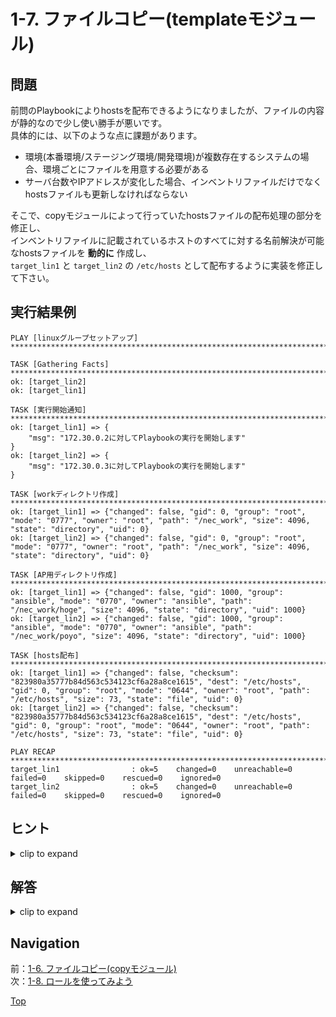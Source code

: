 # 1-7. ファイルコピー(templateモジュール)

## 問題

前問のPlaybookによりhostsを配布できるようになりましたが、ファイルの内容が静的なので少し使い勝手が悪いです。  
具体的には、以下のような点に課題があります。

- 環境(本番環境/ステージング環境/開発環境)が複数存在するシステムの場合、環境ごとにファイルを用意する必要がある
- サーバ台数やIPアドレスが変化した場合、インベントリファイルだけでなくhostsファイルも更新しなければならない

そこで、copyモジュールによって行っていたhostsファイルの配布処理の部分を修正し、  
インベントリファイルに記載されているホストのすべてに対する名前解決が可能なhostsファイルを **動的に** 作成し、  
`target_lin1` と `target_lin2` の `/etc/hosts` として配布するように実装を修正して下さい。  

## 実行結果例

```console
PLAY [linuxグループセットアップ] *************************************************************************************************************

TASK [Gathering Facts] *************************************************************************************************************
ok: [target_lin2]
ok: [target_lin1]

TASK [実行開始通知] **********************************************************************************************************************
ok: [target_lin1] => {
    "msg": "172.30.0.2に対してPlaybookの実行を開始します"
}
ok: [target_lin2] => {
    "msg": "172.30.0.3に対してPlaybookの実行を開始します"
}

TASK [workディレクトリ作成] ****************************************************************************************************************
ok: [target_lin1] => {"changed": false, "gid": 0, "group": "root", "mode": "0777", "owner": "root", "path": "/nec_work", "size": 4096, "state": "directory", "uid": 0}
ok: [target_lin2] => {"changed": false, "gid": 0, "group": "root", "mode": "0777", "owner": "root", "path": "/nec_work", "size": 4096, "state": "directory", "uid": 0}

TASK [AP用ディレクトリ作成] *****************************************************************************************************************
ok: [target_lin1] => {"changed": false, "gid": 1000, "group": "ansible", "mode": "0770", "owner": "ansible", "path": "/nec_work/hoge", "size": 4096, "state": "directory", "uid": 1000}
ok: [target_lin2] => {"changed": false, "gid": 1000, "group": "ansible", "mode": "0770", "owner": "ansible", "path": "/nec_work/poyo", "size": 4096, "state": "directory", "uid": 1000}

TASK [hosts配布] *********************************************************************************************************************
ok: [target_lin1] => {"changed": false, "checksum": "823980a35777b84d563c534123cf6a28a8ce1615", "dest": "/etc/hosts", "gid": 0, "group": "root", "mode": "0644", "owner": "root", "path": "/etc/hosts", "size": 73, "state": "file", "uid": 0}
ok: [target_lin2] => {"changed": false, "checksum": "823980a35777b84d563c534123cf6a28a8ce1615", "dest": "/etc/hosts", "gid": 0, "group": "root", "mode": "0644", "owner": "root", "path": "/etc/hosts", "size": 73, "state": "file", "uid": 0}

PLAY RECAP *************************************************************************************************************************
target_lin1                : ok=5    changed=0    unreachable=0    failed=0    skipped=0    rescued=0    ignored=0
target_lin2                : ok=5    changed=0    unreachable=0    failed=0    skipped=0    rescued=0    ignored=0
```

## ヒント

<details>
    <summary>clip to expand</summary>

- 動的なファイルのコピーには [templateモジュール](https://docs.ansible.com/ansible/latest/collections/ansible/builtin/template_module.html) を使用します
- 配布対象となるファイルは、 [Jinja2テンプレート](https://jinja.palletsprojects.com/en/2.11.x/) という形式で記述します  
  この形式はAnsible独自のものではなく、例えば[Django](https://docs.djangoproject.com/ja/3.1/)のような有名なWebアプリケーションフレームワークで動的にhtmlを生成する部分などで使用されている文法およびテンプレートエンジンです  
  Jinja2テンプレートの利用者向けドキュメントは[このあたり](https://jinja.palletsprojects.com/en/2.11.x/templates/) です。  
  が、少々わかりにくい面があるので、 [てくなべブログ](https://tekunabe.hatenablog.jp/entry/2019/03/03/ansible_template_intro) などの情報も参考にすると良いでしょう
    - ちなみに変数を参照するときに出てきた `{{ variable1 }}` のような記法は実はJinja2テンプレートです。Ansible PlaybookではJinja2テンプレートを文法として使用されているということですね
- hostsファイルの作成時は、「実行対象となっているターゲットノード以外のIPアドレス」を参照する必要がでてくると思いますが、  
  このような場合、 [マジック変数](https://docs.ansible.com/ansible/2.9_ja/user_guide/playbooks_variables.html#magic-variables-and-hostvars) が利用できます
    - 今回の場合は、 `hostvars` や `groups` を使えばやりたいことが実現できます
        - 「`hostvars` にどんな値が入っているのか分からない！」という場合は、テンプレートに `{{ hostvars }}` と書くことで変数をまるごと出してみたり、debugモジュールを用いるなどして中身を確認してみるのが良いでしょう

</details>

## 解答

<details>
    <summary>clip to expand</summary>

### コード

#### ファイル構成

```plain
.
├── host_vars
│   ├── target_lin1.yml
│   └── target_lin2.yml
├── hosts.j2
├── inventory
└── setup.yml
```

#### setup.yml

```yaml
---
- name: linuxグループセットアップ
  hosts: linux
  tasks:
    - name: 実行開始通知
      debug:
        msg: "{{ ansible_host }}に対してPlaybookの実行を開始します"

    - name: workディレクトリ作成
      become: true
      file:
        path: /nec_work
        mode: "777"
        state: directory

    - name: AP用ディレクトリ作成
      file:
        path: /nec_work/{{ app_dir_name }}
        mode: "770"
        state: directory

    - name: hosts配布
      become: true
      template:
        src: ./hosts.j2
        dest: /etc/hosts
```

#### hosts.j2

```
127.0.0.1       localhost

{% for host in groups["all"] %}
  {{- host }} {{ hostvars[host]["ansible_host"] }}
{% endfor %}
```

[raw file](./answer/)  

### 解説

- hosts.j2は以下でも正解と言いたいところですが、「サーバ台数の変化」に対応することができない点が気がかりです。

    ```jinja2
    127.0.0.1       localhost

    target_lin1 {{ hostvars["target_lin1"]["ansible_host"] }}
    target_lin2 {{ hostvars["target_lin2"]["ansible_host"] }}
    ```

- 解答に示したj2テンプレートであれば、サーバ台数が変化した場合でもインベントリファイルにホストの情報を追加するだけで対応できます
- 実PJで利用するにあたっては、汎用性を確保できる一方でテンプレートの内容が複雑になる点も考慮し、メンバーのスキルに応じてどこまで自動化するか検討しましょう

</details>

## Navigation

前：[1-6. ファイルコピー(copyモジュール)](../1-6_copy-module/README.md)  
次：[1-8. ロールを使ってみよう](../1-8_role/README.md)  

[Top](../README.md)  
